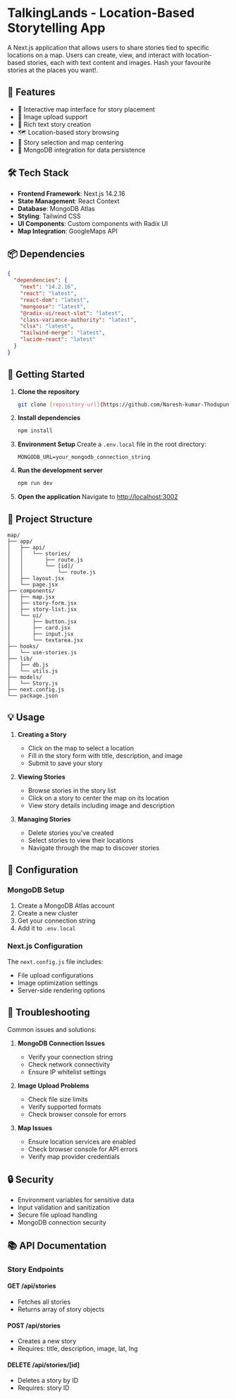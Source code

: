 # TalkingLands - Location-Based Storytelling App

A Next.js application that allows users to share stories tied to specific locations on a map. Users can create, view, and interact with location-based stories, each with text content and images.
Hash your favourite stories at the places you want!.

## 🚀 Features

- 📍 Interactive map interface for story placement
- 📸 Image upload support
- 📝 Rich text story creation
- 🗺️ Location-based story browsing
- 🎯 Story selection and map centering
- 💾 MongoDB integration for data persistence

## 🛠️ Tech Stack

- **Frontend Framework**: Next.js 14.2.16
- **State Management**: React Context
- **Database**: MongoDB Atlas
- **Styling**: Tailwind CSS
- **UI Components**: Custom components with Radix UI
- **Map Integration**: GoogleMaps API

## 📦 Dependencies

```json
{
  "dependencies": {
    "next": "14.2.16",
    "react": "latest",
    "react-dom": "latest",
    "mongoose": "latest",
    "@radix-ui/react-slot": "latest",
    "class-variance-authority": "latest",
    "clsx": "latest",
    "tailwind-merge": "latest",
    "lucide-react": "latest"
  }
}
```

## 🚦 Getting Started

1. **Clone the repository**
   ```bash
   git clone [repository-url](https://github.com/Naresh-kumar-Thodupunoori/Location-Based-Story-App)
   ```

2. **Install dependencies**
   ```bash
   npm install
   ```

3. **Environment Setup**
   Create a `.env.local` file in the root directory:
   ```env
   MONGODB_URL=your_mongodb_connection_string
   ```

4. **Run the development server**
   ```bash
   npm run dev
   ```

5. **Open the application**
   Navigate to [http://localhost:3002](http://localhost:3002)

## 📁 Project Structure

```
map/
├── app/
│   ├── api/
│   │   └── stories/
│   │       ├── route.js
│   │       └── [id]/
│   │           └── route.js
│   ├── layout.jsx
│   └── page.jsx
├── components/
│   ├── map.jsx
│   ├── story-form.jsx
│   ├── story-list.jsx
│   └── ui/
│       ├── button.jsx
│       ├── card.jsx
│       ├── input.jsx
│       └── textarea.jsx
├── hooks/
│   └── use-stories.js
├── lib/
│   ├── db.js
│   └── utils.js
├── models/
│   └── Story.js
├── next.config.js
└── package.json
```

## 💡 Usage

1. **Creating a Story**
   - Click on the map to select a location
   - Fill in the story form with title, description, and image
   - Submit to save your story

2. **Viewing Stories**
   - Browse stories in the story list
   - Click on a story to center the map on its location
   - View story details including image and description

3. **Managing Stories**
   - Delete stories you've created
   - Select stories to view their locations
   - Navigate through the map to discover stories

## 🔧 Configuration

### MongoDB Setup

1. Create a MongoDB Atlas account
2. Create a new cluster
3. Get your connection string
4. Add it to `.env.local`

### Next.js Configuration

The `next.config.js` file includes:
- File upload configurations
- Image optimization settings
- Server-side rendering options

## 🐛 Troubleshooting

Common issues and solutions:

1. **MongoDB Connection Issues**
   - Verify your connection string
   - Check network connectivity
   - Ensure IP whitelist settings

2. **Image Upload Problems**
   - Check file size limits
   - Verify supported formats
   - Check browser console for errors

3. **Map Issues**
   - Ensure location services are enabled
   - Check browser console for API errors
   - Verify map provider credentials

## 🔒 Security

- Environment variables for sensitive data
- Input validation and sanitization
- Secure file upload handling
- MongoDB connection security

## 📚 API Documentation

### Story Endpoints

#### GET /api/stories
- Fetches all stories
- Returns array of story objects

#### POST /api/stories
- Creates a new story
- Requires: title, description, image, lat, lng

#### DELETE /api/stories/[id]
- Deletes a story by ID
- Requires: story ID
